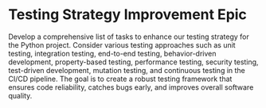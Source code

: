 # Testing Strategy Improvement Epic

Develop a comprehensive list of tasks to enhance our testing strategy for the Python project. Consider various testing approaches such as unit testing, integration testing, end-to-end testing, behavior-driven development, property-based testing, performance testing, security testing, test-driven development, mutation testing, and continuous testing in the CI/CD pipeline. The goal is to create a robust testing framework that ensures code reliability, catches bugs early, and improves overall software quality.
